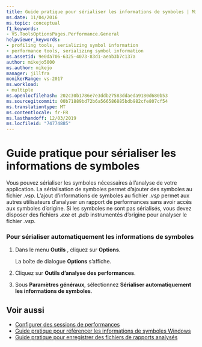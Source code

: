 ```yaml
---
title: Guide pratique pour sérialiser les informations de symboles | Microsoft Docs
ms.date: 11/04/2016
ms.topic: conceptual
f1_keywords:
- VS.ToolsOptionsPages.Performance.General
helpviewer_keywords:
- profiling tools, serializing symbol information
- performance tools, serializing symbol information
ms.assetid: 9e0da706-6325-4073-83d1-aeab3b7c137a
author: mikejo5000
ms.author: mikejo
manager: jillfra
monikerRange: vs-2017
ms.workload:
- multiple
ms.openlocfilehash: 202c30b1786e7e3ddb27583ddaeda9180d680b53
ms.sourcegitcommit: 00b71889bd72b6a566586885bdb982cfe807cf54
ms.translationtype: MT
ms.contentlocale: fr-FR
ms.lasthandoff: 12/03/2019
ms.locfileid: "74774885"
---
```

# <a name="how-to-serialize-symbol-information"></a>Guide pratique pour sérialiser les informations de symboles
Vous pouvez sérialiser les symboles nécessaires à l’analyse de votre application. La sérialisation de symboles permet d’ajouter des symboles au fichier .*vsp*. L’ajout d’informations de symboles au fichier .*vsp* permet aux autres utilisateurs d’analyser un rapport de performances sans avoir accès aux symboles d’origine. Si les symboles ne sont pas sérialisés, vous devez disposer des fichiers .*exe* et .*pdb* instrumentés d’origine pour analyser le fichier .*vsp*.

### <a name="to-automatically-serialize-symbol-information"></a>Pour sérialiser automatiquement les informations de symboles

1. Dans le menu **Outils** , cliquez sur **Options**.

     La boîte de dialogue **Options** s’affiche.

2. Cliquez sur **Outils d’analyse des performances**.

3. Sous **Paramètres généraux**, sélectionnez **Sérialiser automatiquement les informations de symboles**.

## <a name="see-also"></a>Voir aussi
- [Configurer des sessions de performances](../profiling/configuring-performance-sessions.md)
- [Guide pratique pour référencer les informations de symboles Windows](../profiling/how-to-reference-windows-symbol-information.md)
- [Guide pratique pour enregistrer des fichiers de rapports analysés](/previous-versions/visualstudio/visual-studio-2010/bb763106\(v\=vs.100\))
